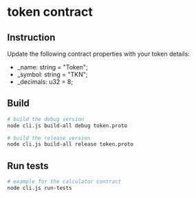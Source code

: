 # token contract

## Instruction
Update the following contract properties with your token details:
- _name: string = "Token";
- _symbol: string = "TKN";
- _decimals: u32 = 8;

## Build
```sh
# build the debug version
node cli.js build-all debug token.proto 

# build the release version
node cli.js build-all release token.proto 
```

## Run tests
```sh
# example for the calculator contract
node cli.js run-tests
```